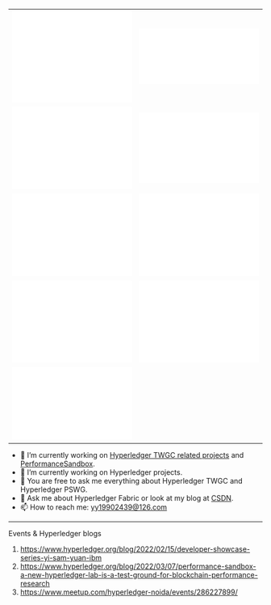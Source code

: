 |     |   |
|  ----  | ----  |
| ![Metrics](/metrics.base.svg)  | ![Metrics](/metrics.plugin.followup.indepth.svg) |
| ![Metrics](/metrics.plugin.isocalendar.fullyear.svg) |![Metrics](/metrics.plugin.habits.charts.svg) |
|  ![Metrics](metrics.performancesandbox.svg)  | ![Metrics](metrics.tape.svg)  |
|  ![Metrics](metrics.interoperability.svg)  | ![Metrics](metrics.javagm.svg)  |
|  ![Metrics](metrics.fabric-admin-sdk.svg)  | |

- 🔭 I’m currently working on [Hyperledger TWGC related projects](https://github.com/Hyperledger-TWGC) and [PerformanceSandbox](https://github.com/hyperledger-labs/PerformanceSandBox).
- 🌱 I’m currently working on Hyperledger projects.
- 🌱 You are free to ask me everything about Hyperledger TWGC and Hyperledger PSWG.
- 💬 Ask me about Hyperledger Fabric or look at my blog at [CSDN](https://blog.csdn.net/oe1019).
- 📫 How to reach me: yy19902439@126.com

---
Events & Hyperledger blogs
1. https://www.hyperledger.org/blog/2022/02/15/developer-showcase-series-yi-sam-yuan-ibm
1. https://www.hyperledger.org/blog/2022/03/07/performance-sandbox-a-new-hyperledger-lab-is-a-test-ground-for-blockchain-performance-research
1. https://www.meetup.com/hyperledger-noida/events/286227899/
<!--
**SamYuan1990/SamYuan1990** is a ✨ _special_ ✨ repository because its `README.md` (this file) appears on your GitHub profile.

Here are some ideas to get you started:

- 😄 Pronouns: ...
- ⚡ Fun fact: ...

- 👯 I’m looking to collaborate on https://github.com/SamYuan1990/Probe
- 🤔 I’m looking for help with https://github.com/SamYuan1990/Probe
-->
